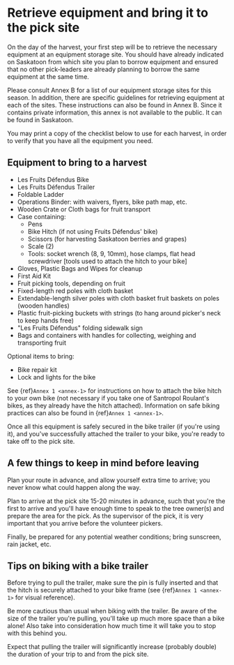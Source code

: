 # Retrieve equipment and bring it to the pick site

On the day of the harvest, your first step will be to retrieve the necessary equipment at an equipment storage site. You should have already indicated on Saskatoon from which site you plan to borrow equipment and ensured that no other pick-leaders are already planning to borrow the same equipment at the same time.

Please consult Annex B for a list of our equipment storage sites for this season. In addition, there are specific guidelines for retrieving equipment at each of the sites. These instructions can also be found in Annex B. Since it contains private information, this annex is not available to the public. It can be found in Saskatoon.

You may print a copy of the checklist below to use for each harvest, in order to verify that you have all the equipment you need.

## Equipment to bring to a harvest

- Les Fruits Défendus Bike
- Les Fruits Défendus Trailer
- Foldable Ladder
- Operations Binder: with waivers, flyers, bike path map, etc.
- Wooden Crate or Cloth bags for fruit transport
- Case containing:
  - Pens
  - Bike Hitch (if not using Fruits Défendus' bike)
  - Scissors (for harvesting Saskatoon berries and grapes)
  - Scale (2)
  - Tools: socket wrench (8, 9, 10mm), hose clamps, flat head screwdriver [tools used to attach the hitch to your bike]
- Gloves, Plastic Bags and Wipes for cleanup
- First Aid Kit
- Fruit picking tools, depending on fruit
- Fixed-length red poles with cloth basket
- Extendable-length silver poles with cloth basket fruit baskets on poles (wooden handles)
- Plastic fruit-picking buckets with strings (to hang around picker's neck to keep hands free)
- "Les Fruits Défendus" folding sidewalk sign
- Bags and containers with handles for collecting, weighing and transporting fruit

Optional items to bring:
- Bike repair kit
- Lock and lights for the bike

See {ref}`Annex 1 <annex-1>` for instructions on how to attach the bike hitch to your own bike (not necessary if you take one of Santropol Roulant's bikes, as they already have the hitch attached). Information on safe biking practices can also be found in {ref}`Annex 1 <annex-1>`.

Once all this equipment is safely secured in the bike trailer (if you're using it), and you've successfully attached the trailer to your bike, you're ready to take off to the pick site.

## A few things to keep in mind before leaving

Plan your route in advance, and allow yourself extra time to arrive; you never know what could happen along the way.

Plan to arrive at the pick site 15-20 minutes in advance, such that you're the first to arrive and you'll have enough time to speak to the tree owner(s) and prepare the area for the pick. As the supervisor of the pick, it is very important that you arrive before the volunteer pickers.

Finally, be prepared for any potential weather conditions; bring sunscreen, rain jacket, etc.

## Tips on biking with a bike trailer

Before trying to pull the trailer, make sure the pin is fully inserted and that the hitch is securely attached to your bike frame (see {ref}`Annex 1 <annex-1>` for visual reference).

Be more cautious than usual when biking with the trailer. Be aware of the size of the trailer you're pulling, you'll take up much more space than a bike alone! Also take into consideration how much time it will take you to stop with this behind you.

Expect that pulling the trailer will significantly increase (probably double) the duration of your trip to and from the pick site.
